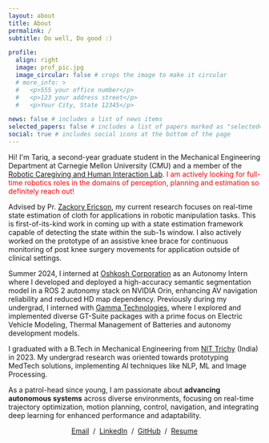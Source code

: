 ```yaml
---
layout: about
title: About
permalink: /
subtitle: Do well, Do good :)

profile:
  align: right
  image: prof_pic.jpg
  image_circular: false # crops the image to make it circular
  # more_info: >
  #   <p>555 your office number</p>
  #   <p>123 your address street</p>
  #   <p>Your City, State 12345</p>

news: false # includes a list of news items
selected_papers: false # includes a list of papers marked as "selected={true}"
social: true # includes social icons at the bottom of the page
---
```


Hi! I'm Tariq, a second-year graduate student in the Mechanical Engineering Department at Carnegie Mellon University (CMU) and a member of the [Robotic Caregiving and Human Interaction Lab](https://rchi-lab.github.io/). <span style="color: red;">I am actively looking for full-time robotics roles in the domains of perception, planning and estimation so definitely reach out!</span>
<!-- Hi! I'm a second-year graduate student in the Mechanical Engineering - Research program at Carnegie Mellon University (CMU), a [Belgian American Educational Foundation](https://baef.be/) Scholar, and a member of the [Robotic Exploration Lab](http://rexlab.ri.cmu.edu/). <span style="color: red;">I am actively looking for full-time roles in Aerospace (GNC), Robotics or any other interesting opportunities, so definitely reach out!</span> -->

Advised by Pr. [Zackory Ericson](https://zackory.com/), my current research focuses on real-time state estimation of cloth for applications in robotic manipulation tasks. This is first-of-its-kind work in coming up with a state estimation framework capable of detecting the state within the sub-1s window. I also actively worked on the prototype of an assistive knee brace for continuous monitoring of post knee surgery movements for application outside of clinical settings.

Summer 2024, I interned at [Oshkosh Corporation](https://www.oshkoshcorp.com/) as an Autonomy Intern where I developed and deployed a high-accuracy semantic segmentation model in a ROS 2 autonomy stack on NVIDIA Orin, enhancing AV navigation reliability and reduced HD map dependency. Previously during my undergrad, I interned with [Gamma Technologies](https://www.gtisoft.com/), where I explored and implemented diverse GT-Suite packages with a prime focus on Electric Vehicle Modeling, Thermal Management of Batteries and autonomy development models.

I graduated with a B.Tech in Mechanical Engineering from [NIT Trichy](https://www.nitt.edu/) (India) in 2023. My undergrad research was oriented towards prototyping MedTech solutions, implementing AI techniques like NLP, ML and Image Processing.
<!-- Previously, I graduated with a B.S. in Electromechanical Engineering from [Université libre de Bruxelles](https://www.ulb.be/en) (Belgium) in 2022. My undergraduate research was centered on the development, experimental testing, and control of new sensors and actuators for minimally invasive endoscopic and surgical tools, and on local model-order reduction optimization for spacecraft reentry simulation. -->

As a patrol-head since young, I am passionate about **advancing autonomous systems** across diverse environments, focusing on real-time trajectory optimization, motion planning, control, navigation, and integrating deep learning for enhanced performance and adaptability.

<!-- My interests encompass everything that moves: real-time trajectory optimization, motion planning, control, navigation, and leveraging deep learning for **high-performance autonomous systems**, on Earth and beyond.  -->

<p style="text-align:center">
  <a href="mailto:jhtariq@cmu.edu">Email</a> &nbsp;/&nbsp;
  <a href="https://www.linkedin.com/in/tariq-anwaar/">LinkedIn</a> &nbsp;/&nbsp;
  <a href="https://github.com/jhtariq">GitHub</a> &nbsp;/&nbsp;
  <a href="https://drive.google.com/file/d/1Yf8isNIlP9199rVsswqpbGNOBsGL47bq/view?usp=sharing">Resume</a>
</p>

<!-- Write your biography here. Tell the world about yourself. Link to your favorite [subreddit](http://reddit.com). You can put a picture in, too. The code is already in, just name your picture `prof_pic.jpg` and put it in the `img/` folder.

Put your address / P.O. box / other info right below your picture. You can also disable any of these elements by editing `profile` property of the YAML header of your `_pages/about.md`. Edit `_bibliography/papers.bib` and Jekyll will render your [publications page](/al-folio/publications/) automatically.

Link to your social media connections, too. This theme is set up to use [Font Awesome icons](https://fontawesome.com/) and [Academicons](https://jpswalsh.github.io/academicons/), like the ones below. Add your Facebook, Twitter, LinkedIn, Google Scholar, or just disable all of them. -->
